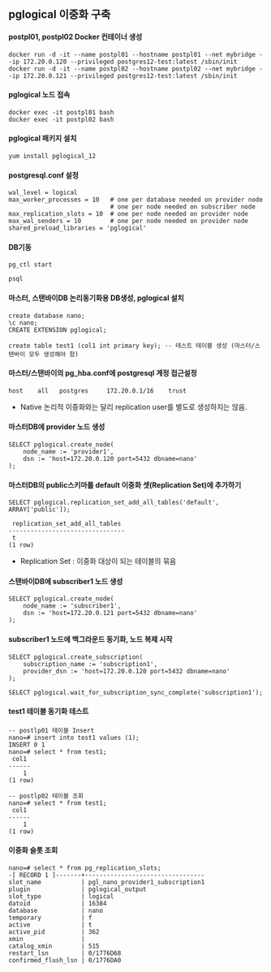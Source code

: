 ## pglogical 이중화 구축

#### postpl01, postpl02 Docker 컨테이너 생성
```
docker run -d -it --name postpl01 --hostname postpl01 --net mybridge --ip 172.20.0.120 --privileged postgres12-test:latest /sbin/init
docker run -d -it --name postpl02 --hostname postpl02 --net mybridge --ip 172.20.0.121 --privileged postgres12-test:latest /sbin/init
```

#### pglogical 노드 접속
```
docker exec -it postpl01 bash
docker exec -it postpl02 bash
```


#### pglogical 패키지 설치
```
yum install pglogical_12
```

#### postgresql.conf 설정
```
wal_level = logical
max_worker_processes = 10   # one per database needed on provider node
                            # one per node needed on subscriber node
max_replication_slots = 10  # one per node needed on provider node
max_wal_senders = 10        # one per node needed on provider node
shared_preload_libraries = 'pglogical'
```

#### DB기동
```
pg_ctl start

psql
```

#### 마스터, 스탠바이DB 논리동기화용 DB생성, pglogical 설치
```
create database nano;
\c nano;
CREATE EXTENSION pglogical;

create table test1 (col1 int primary key); -- 테스트 테이블 생성 (마스터/스탠바이 모두 생성해야 함)
```

#### 마스터/스탠바이의 pg_hba.conf에 postgresql 계정 접근설정
```
host    all   postgres     172.20.0.1/16    trust
```
- Native 논리적 이중화와는 달리 replication user를 별도로 생성하지는 않음.


#### 마스터DB에 provider 노드 생성
```
SELECT pglogical.create_node(
    node_name := 'provider1',
    dsn := 'host=172.20.0.120 port=5432 dbname=nano'
);
```

#### 마스터DB의 public스키마를 default 이중화 셋(Replication Set)에 추가하기
```
SELECT pglogical.replication_set_add_all_tables('default', ARRAY['public']);

 replication_set_add_all_tables
--------------------------------
 t
(1 row)
```
- Replication Set : 이중화 대상이 되는 테이블의 묶음

#### 스탠바이DB에 subscriber1 노드 생성
```
SELECT pglogical.create_node(
    node_name := 'subscriber1',
    dsn := 'host=172.20.0.121 port=5432 dbname=nano'
);
```

#### subscriber1 노드에 백그라운드 동기화, 노드 복제 시작
```
SELECT pglogical.create_subscription(
    subscription_name := 'subscription1',
    provider_dsn := 'host=172.20.0.120 port=5432 dbname=nano'
);

SELECT pglogical.wait_for_subscription_sync_complete('subscription1');
```

#### test1 테이블 동기화 테스트
```
-- postlp01 테이블 Insert
nano=# insert into test1 values (1);
INSERT 0 1
nano=# select * from test1;
 col1
------
    1
(1 row)

-- postlp02 테이블 조회
nano=# select * from test1;
 col1
------
    1
(1 row)

```

#### 이중화 슬롯 조회
```
nano=# select * from pg_replication_slots;
-[ RECORD 1 ]-------+---------------------------------
slot_name           | pgl_nano_provider1_subscription1
plugin              | pglogical_output
slot_type           | logical
datoid              | 16384
database            | nano
temporary           | f
active              | t
active_pid          | 362
xmin                |
catalog_xmin        | 515
restart_lsn         | 0/1776D68
confirmed_flush_lsn | 0/1776DA0
```

